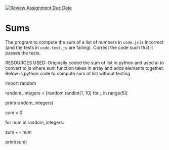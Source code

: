 [![Review Assignment Due Date](https://classroom.github.com/assets/deadline-readme-button-24ddc0f5d75046c5622901739e7c5dd533143b0c8e959d652212380cedb1ea36.svg)](https://classroom.github.com/a/443tM8ZN)
# Sums

The program to compute the sum of a list of numbers in `code.js` is incorrect
(and the tests in `code.test.js` are failing). Correct the code such that it
passes the tests.


RESOURCES USED:  Originally coded the sum of list in python and used ai to convert to js where sum function takes in array and adds elements together. Below is python code to compute sum of list without testing

import random

random_integers = [random.randint(1, 10) for _ in range(5)]

print(random_integers)

sum = 0

for num in random_integers:

   sum += num

print(sum)

